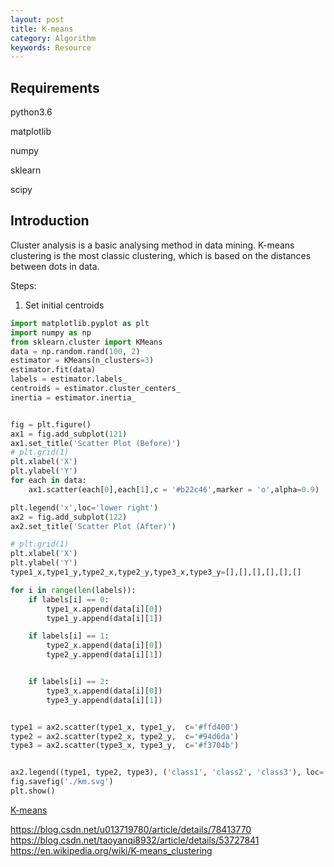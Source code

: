 ```yaml
---
layout: post
title: K-means
category: Algorithm
keywords: Resource
---
```



## Requirements
python3.6

matplotlib

numpy

sklearn

scipy

## Introduction

Cluster analysis is a basic analysing method in data mining. K-means clustering is the most classic clustering, which is based on the distances between dots in data. 

Steps:
1. Set initial centroids




```python
import matplotlib.pyplot as plt
import numpy as np
from sklearn.cluster import KMeans
data = np.random.rand(100, 2)
estimator = KMeans(n_clusters=3)
estimator.fit(data)
labels = estimator.labels_ 
centroids = estimator.cluster_centers_ 
inertia = estimator.inertia_ 


fig = plt.figure()  
ax1 = fig.add_subplot(121)  
ax1.set_title('Scatter Plot (Before)') 
# plt.grid(1)
plt.xlabel('X')  
plt.ylabel('Y')  
for each in data:
    ax1.scatter(each[0],each[1],c = '#b22c46',marker = 'o',alpha=0.9)

plt.legend('x',loc='lower right')
ax2 = fig.add_subplot(122)
ax2.set_title('Scatter Plot (After)')

# plt.grid(1)
plt.xlabel('X')  
plt.ylabel('Y')
type1_x,type1_y,type2_x,type2_y,type3_x,type3_y=[],[],[],[],[],[]

for i in range(len(labels)):
    if labels[i] == 0:  
        type1_x.append(data[i][0])
        type1_y.append(data[i][1])

    if labels[i] == 1: 
        type2_x.append(data[i][0])
        type2_y.append(data[i][1])


    if labels[i] == 2:  
        type3_x.append(data[i][0])
        type3_y.append(data[i][1])


type1 = ax2.scatter(type1_x, type1_y,  c='#ffd400')
type2 = ax2.scatter(type2_x, type2_y,  c='#94d6da')
type3 = ax2.scatter(type3_x, type3_y,  c='#f3704b')


ax2.legend((type1, type2, type3), ('class1', 'class2', 'class3'), loc='lower right')
fig.savefig('./km.svg')
plt.show()
```



[K-means](https://mp.weixin.qq.com/s?__biz=MzI1MjU5MjMzNA==&mid=2247485323&idx=1&sn=7b3e8864fb92755612b3044b636545c7&scene=21#wechat_redirect)

https://blog.csdn.net/u013719780/article/details/78413770
https://blog.csdn.net/taoyanqi8932/article/details/53727841
https://en.wikipedia.org/wiki/K-means_clustering